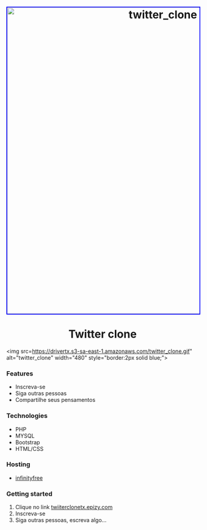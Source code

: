 <h1 align="center">
<br>
  <img src="https://drivertx.s3-sa-east-1.amazonaws.com/home_twiiter.png" alt="twitter_clone" width="800" style="border:2px solid blue;">
<br>
<br>
Twitter clone
</h1>

<img src=https://drivertx.s3-sa-east-1.amazonaws.com/twitter_clone.gif" alt="twitter_clone" width="480" style="border:2px solid blue;">


###  __Features__  
  * Inscreva-se
  * Siga outras pessoas
  * Compartilhe seus pensamentos
  

###  __Technologies__
* PHP
* MYSQL
* Bootstrap
* HTML/CSS


###  __Hosting__
* [infinityfree](https://infinityfree.net/)

  
###  __Getting started__
1. Clique no link [twiiterclonetx.epizy.com](http://twitterclonetx.epizy.com/) <br>
2. Inscreva-se
3. Siga outras pessoas, escreva algo...




